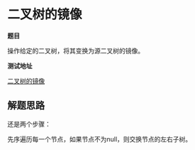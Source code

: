 # 二叉树的镜像

**题目**

操作给定的二叉树，将其变换为源二叉树的镜像。

**测试地址**

[二叉树的镜像](https://www.nowcoder.com/practice/564f4c26aa584921bc75623e48ca3011?tpId=13&tqId=11171&rp=3&ru=%2Fta%2Fcoding-interviews&qru=%2Fta%2Fcoding-interviews%2Fquestion-ranking&tPage=1)


## 解题思路

还是两个步骤：

先序遍历每一个节点，如果节点不为null，则交换节点的左右子树。